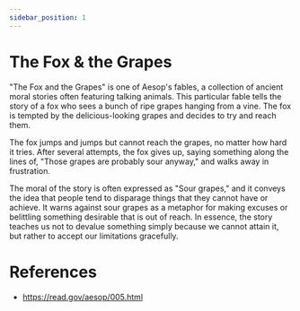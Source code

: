 ```yaml
---
sidebar_position: 1
---
```


# The Fox & the Grapes
"The Fox and the Grapes" is one of Aesop's fables, a collection of ancient moral stories often featuring talking animals. This particular fable tells the story of a fox who sees a bunch of ripe grapes hanging from a vine. The fox is tempted by the delicious-looking grapes and decides to try and reach them.

The fox jumps and jumps but cannot reach the grapes, no matter how hard it tries. After several attempts, the fox gives up, saying something along the lines of, "Those grapes are probably sour anyway," and walks away in frustration.

The moral of the story is often expressed as "Sour grapes," and it conveys the idea that people tend to disparage things that they cannot have or achieve. It warns against sour grapes as a metaphor for making excuses or belittling something desirable that is out of reach. In essence, the story teaches us not to devalue something simply because we cannot attain it, but rather to accept our limitations gracefully.

# References
* https://read.gov/aesop/005.html
